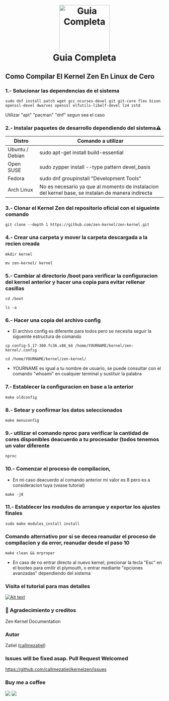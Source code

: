 <h1 align="center">
  <br>
  <a href="https://github.com/callmezatiel"><img src="https://i.postimg.cc/qMmnw0b4/zenk.png" width=160 height=150 alt="Guia Completa"></a>
  <br>
  Guia Completa
  <br>
</h1>

## Como Compilar El Kernel Zen En Linux de Cero

### 1.- Solucionar las dependencias de el sistema
```
sudo dnf install patch wget gcc ncurses-devel git git-core flex bison openssl-devel dwarves openssl elfutils-libelf-devel lz4 zstd
```
Utilizar "apt" "pacman" "dnf" segun sea el caso

### 2.- Instalar paquetes de desarrollo dependiendo del sistema⚠️

| Distro| Comando a utilizar |
| ------ | ------ |
| Ubuntu / Debian | sudo apt-get install build-essential |
| Open SUSE |  sudo zypper install --type pattern devel_basis |
|Fedora|sudo dnf groupinstall "Development Tools"|
|Arch Linux | No es necesario ya que al momento de instalacion del kernel base, se instalan de manera indirecta|


### 3.- Clonar el Kernel Zen del repositorio oficial con el sigueinte comando
```
git clone --depth 1 https://github.com/zen-kernel/zen-kernel.git 
```
### 4.- Crear una carpeta y mover la carpeta descargada a la recien creada 
```
mkdir kernel
```
```
mv zen-kernel/ kernel
```
### 5.- Cambiar al directorio /boot para verificar la configuracion del kernel anterior y hacer una copia para evitar rellenar casillas
```
cd /boot
```
```
ls -a
```
### 6.- Hacer una copia del archivo config
* El archivo config es diferente para todos pero se necesita seguir la sigueinte estructura de comando

```
cp config-5.17-300.fc36.x86_64 /home/YOURNAME/kernel/zen-kernel/.config
```
```
cd /home/YOURNAME/kernel/zen-kernel/
```
* YOURNAME es igual a tu nombre de usuario, se puede consultar con el comando "whoami" en cualquier terminal y sustituir la palabra
### 7.- Establecer la configuracion en base a la anterior 
```
make oldconfig
```
### 8.- Setear y confirmar los datos seleccionados
```
make menuconfig
```
### 9.- utilizar el comando nproc para verificar la cantidad de cores disponibles deacuerdo a tu procesador (todos tenemos un valor diferente
```
nproc 
```
### 10.- Comenzar el proceso de compilacion, 
* En mi caso deacuerdo al comando anterior mi valor es 8 pero es a consideracion tuya (vease tutorial)
```
make -j8
```
### 11.- Establecer los modulos de arranque y exportar los ajustes finales
```
sudo make modules_install install
```
### Comando alternativo por si se decea reanudar el proceso de compilacion y da error, reanudar desde el paso 10   
```
make clean && mrproper
```
* En caso de no entrar directo al nuevo kernel, precionar la tecla "Esc" en el booteo para omitir el plymouth, o entrar mediante "opciones avanzadas" dependiendo del sistema

### Visita el tutorial para mas detalles
[![Alt text](https://i.postimg.cc/xTJkYHjN/zen.png)](https://www.youtube.com/watch?v=6ZYu_lNvLUo)

###  💙 Agradecimiento y creditos
Zen Kernel Documentation

### Autor
Zatiel ([callmezatiel](https://github.com/callmezatiel))

### Issues will be fixed asap. Pull Request Welcomed
https://github.com/callmezatiel/kernelzen/issues

### Buy me a coffee
<a href="https://www.paypal.me/zatiel"><img src="https://img.shields.io/badge/don-paypal-blue"></a> <a href="https://www.patreon.com/zatiel"><img src="https://img.shields.io/badge/don-patreon-ff69b4">

